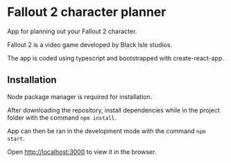 # Fallout 2 character planner

App for planning out your Fallout 2 character.

Fallout 2 is a video game developed by Black Isle studios.

The app is coded using typescript and bootstrapped with create-react-app.

## Installation

Node package manager is required for installation.

After downloading the repository, install dependencies while in the project folder with the command `npm install`.

App can then be ran in the development mode with the command `npm start`.

Open [http://localhost:3000](http://localhost:3000) to view it in the browser.